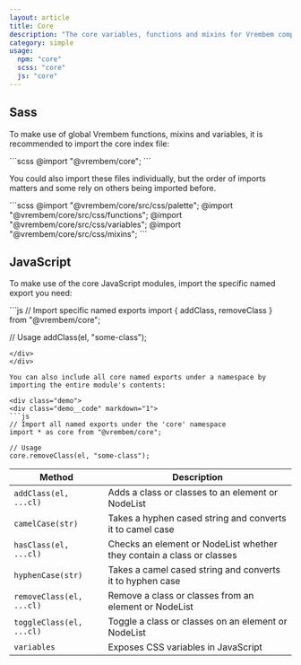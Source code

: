 ```yaml
---
layout: article
title: Core
description: "The core variables, functions and mixins for Vrembem components."
category: simple
usage:
  npm: "core"
  scss: "core"
  js: "core"
---
```


## Sass

To make use of global Vrembem functions, mixins and variables, it is recommended to import the core index file:

<div class="demo">
<div class="demo__code" markdown="1">
```scss
@import "@vrembem/core";
```
</div>
</div>

You could also import these files individually, but the order of imports matters and some rely on others being imported before.

<div class="demo">
<div class="demo__code" markdown="1">
```scss
@import "@vrembem/core/src/css/palette";
@import "@vrembem/core/src/css/functions";
@import "@vrembem/core/src/css/variables";
@import "@vrembem/core/src/css/mixins";
```
</div>
</div>

## JavaScript

To make use of the core JavaScript modules, import the specific named export you need:

<div class="demo">
<div class="demo__code" markdown="1">
```js
// Import specific named exports
import { addClass, removeClass } from "@vrembem/core";

// Usage
addClass(el, "some-class");
```
</div>
</div>

You can also include all core named exports under a namespace by importing the entire module's contents:

<div class="demo">
<div class="demo__code" markdown="1">
```js
// Import all named exports under the 'core' namespace
import * as core from "@vrembem/core";

// Usage
core.removeClass(el, "some-class");
```
</div>
</div>

<div class="scroll-box">
  <table class="table table_style_bordered table_zebra table_hover table_responsive_lg">
    <thead>
      <tr>
        <th>Method</th>
        <th>Description</th>
      </tr>
    </thead>
    <tbody>
      <tr>
        <td data-mobile-label="Method"><code class="code text_nowrap">addClass(el, ...cl)</code></td>
        <td data-mobile-label="Desc">Adds a class or classes to an element or NodeList</td>
      </tr>
      <tr>
        <td data-mobile-label="Method"><code class="code text_nowrap">camelCase(str)</code></td>
        <td data-mobile-label="Desc">Takes a hyphen cased string and converts it to camel case</td>
      </tr>
      <tr>
        <td data-mobile-label="Method"><code class="code text_nowrap">hasClass(el, ...cl)</code></td>
        <td data-mobile-label="Desc">Checks an element or NodeList whether they contain a class or classes</td>
      </tr>
      <tr>
        <td data-mobile-label="Method"><code class="code text_nowrap">hyphenCase(str)</code></td>
        <td data-mobile-label="Desc">Takes a camel cased string and converts it to hyphen case</td>
      </tr>
      <tr>
        <td data-mobile-label="Method"><code class="code text_nowrap">removeClass(el, ...cl)</code></td>
        <td data-mobile-label="Desc">Remove a class or classes from an element or NodeList</td>
      </tr>
      <tr>
        <td data-mobile-label="Method"><code class="code text_nowrap">toggleClass(el, ...cl)</code></td>
        <td data-mobile-label="Desc">Toggle a class or classes on an element or NodeList</td>
      </tr>
      <tr>
        <td data-mobile-label="Method"><code class="code text_nowrap">variables</code></td>
        <td data-mobile-label="Desc">Exposes CSS variables in JavaScript</td>
      </tr>
    </tbody>
  </table>
</div>
